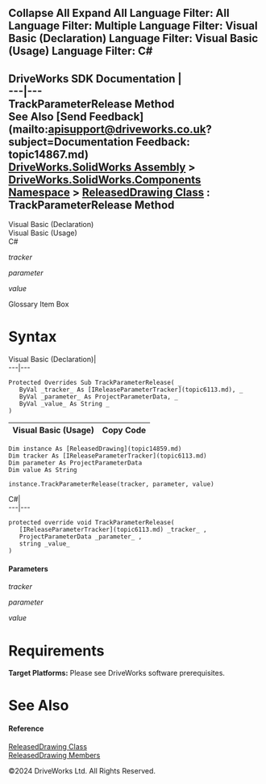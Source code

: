        

 Collapse All Expand All  Language Filter: All  Language Filter: Multiple  Language Filter: Visual Basic (Declaration) Language Filter: Visual Basic (Usage) Language Filter: C#  
---  
DriveWorks SDK Documentation  |   
---|---  
TrackParameterRelease Method   
See Also [Send Feedback](mailto:apisupport@driveworks.co.uk?subject=Documentation Feedback: topic14867.md)  
[DriveWorks.SolidWorks Assembly](topic13342.md) > [DriveWorks.SolidWorks.Components Namespace](topic13925.md) > [ReleasedDrawing Class](topic14859.md) : TrackParameterRelease Method  
---  
  
Visual Basic (Declaration)    
Visual Basic (Usage)    
C# 

_tracker_
    

_parameter_
    

_value_
    

Glossary Item Box

# Syntax

Visual Basic (Declaration)|   
---|---  
      
    
    Protected Overrides Sub TrackParameterRelease( _
       ByVal _tracker_ As [IReleaseParameterTracker](topic6113.md), _
       ByVal _parameter_ As ProjectParameterData, _
       ByVal _value_ As String _
    )   
  
Visual Basic (Usage)| Copy Code  
---|---  
      
    
    Dim instance As [ReleasedDrawing](topic14859.md)
    Dim tracker As [IReleaseParameterTracker](topic6113.md)
    Dim parameter As ProjectParameterData
    Dim value As String
     
    instance.TrackParameterRelease(tracker, parameter, value)  
  
C#|   
---|---  
      
    
    protected override void TrackParameterRelease( 
       [IReleaseParameterTracker](topic6113.md) _tracker_ ,
       ProjectParameterData _parameter_ ,
       string _value_
    )  
  
#### Parameters

 _tracker_
    
_parameter_
    
_value_
    

# Requirements

**Target Platforms:** Please see DriveWorks software prerequisites.

# See Also

#### Reference

[ReleasedDrawing Class](topic14859.md)   
[ReleasedDrawing Members](topic14860.md)

©2024 DriveWorks Ltd. All Rights Reserved.
